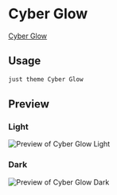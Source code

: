 # Cyber Glow

[Cyber Glow](https://github.com/ArtexJay/Obsidian-CyberGlow)

## Usage

```bash
just theme Cyber Glow
```

## Preview

### Light

![Preview of Cyber Glow Light](preview-light.png)

### Dark

![Preview of Cyber Glow Dark](preview-dark.png)
